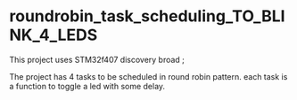 # roundrobin_task_scheduling_TO_BLINK_4_LEDS
This project uses STM32f407 discovery broad ;

The project has 4 tasks to be scheduled in round robin pattern. each task is a function to toggle a led with some delay. 
